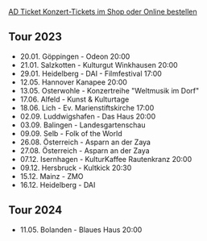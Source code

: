 [AD Ticket Konzert-Tickets im Shop oder Online bestellen](http://www.adticket.de/Sedaa.html) 


## Tour 2023
- 20.01. Göppingen - Odeon 20:00 
- 21.01. Salzkotten - Kulturgut Winkhausen 20:00
- 29.01. Heidelberg - DAI - Filmfestival 17:00
- 12.05. Hannover Kanapee 20:00
- 13.05. Osterwohle - Konzertreihe "Weltmusik im Dorf"
- 17.06. Alfeld - Kunst & Kulturtage
- 18.06. Lich - Ev. Marienstiftskirche 17:00
- 02.09. Luddwigshafen - Das Haus 20:00
- 03.09. Balingen - Landesgartenschau 
- 09.09. Selb - Folk of the World
- 26.08. Österreich - Asparn an der Zaya
- 27.08. Österreich - Asparn an der Zaya
- 07.12. Isernhagen - KulturKaffee Rautenkranz 20:00
- 09.12. Hersbruck - Kultkick 20:30
- 15.12. Mainz - ZMO
- 16.12. Heidelberg - DAI 

## Tour 2024
- 11.05. Bolanden - Blaues Haus 20:00
